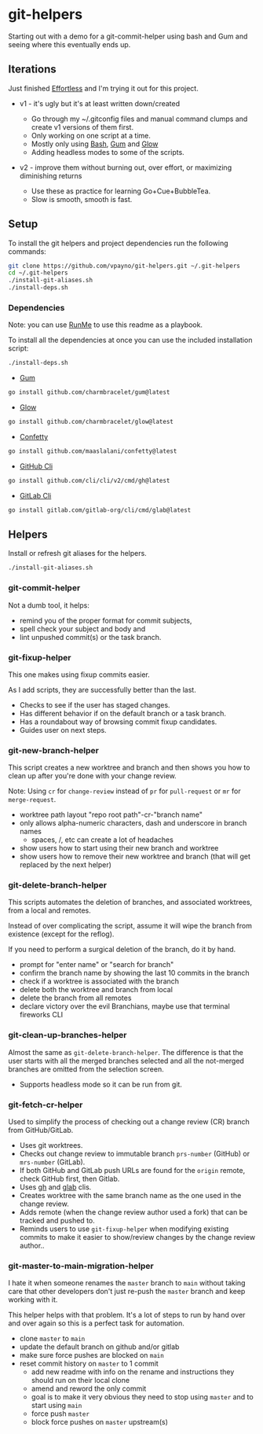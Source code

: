 # git-helpers

Starting out with a demo for a git-commit-helper using bash and Gum and seeing where this eventually ends up.

## Iterations

Just finished [Effortless](https://gregmckeown.com/books/effortless/) and I'm trying it out for this project.

- v1 - it's ugly but it's at least written down/created

    - Go through my ~/.gitconfig files and manual command clumps and create v1 versions of them first.
    - Only working on one script at a time.
    - Mostly only using [Bash](https://www.gnu.org/software/bash/manual/bash.html), [Gum](https://github.com/charmbracelet/gum) and [Glow](https://github.com/charmbracelet/glow)
    - Adding headless modes to some of the scripts.

- v2 - improve them without burning out, over effort, or maximizing diminishing returns

    - Use these as practice for learning Go+Cue+BubbleTea.
    - Slow is smooth, smooth is fast.

## Setup

To install the git helpers and project dependencies run the following commands:

```bash { background=false category=setup closeTerminalOnSuccess=false excludeFromRunAll=true interactive=true interpreter=bash name=setup-git-helpers promptEnv=true terminalRows=10 }
git clone https://github.com/vpayno/git-helpers.git ~/.git-helpers
cd ~/.git-helpers
./install-git-aliases.sh
./install-deps.sh
```

### Dependencies

Note: you can use [RunMe](https://github.com/stateful/runme) to use this readme as a playbook.

To install all the dependencies at once you can use the included installation script:

```bash { background=false category=setup closeTerminalOnSuccess=false excludeFromRunAll=false interactive=true interpreter=bash name=install-dep-all promptEnv=true terminalRows=10 }
./install-deps.sh
```

- [Gum](https://github.com/charmbracelet/gum)

```bash { background=false category=dependency closeTerminalOnSuccess=false excludeFromRunAll=true interactive=true interpreter=bash name=install-dep-gum promptEnv=true terminalRows=10 }
go install github.com/charmbracelet/gum@latest
```

- [Glow](https://github.com/charmbracelet/glow)

```bash { background=false category=dependency closeTerminalOnSuccess=false excludeFromRunAll=true interactive=true interpreter=bash name=install-dep-glow promptEnv=true terminalRows=10 }
go install github.com/charmbracelet/glow@latest
```

- [Confetty](https://github.com/maaslalani/confetty)

```bash { background=false category=dependency closeTerminalOnSuccess=false excludeFromRunAll=true interactive=true interpreter=bash name=install-dep-confetty promptEnv=true terminalRows=10 }
go install github.com/maaslalani/confetty@latest
```

- [GitHub Cli](https://github.com/cli/cli)

```bash { background=false category=dependency closeTerminalOnSuccess=false excludeFromRunAll=true interactive=true interpreter=bash name=install-dep-github-cli promptEnv=true terminalRows=10 }
go install github.com/cli/cli/v2/cmd/gh@latest
```

- [GitLab Cli](https://gitlab.com/gitlab-org/cli)

```bash { background=false category=dependency closeTerminalOnSuccess=false excludeFromRunAll=true interactive=true interpreter=bash name=install-dep-gitlab-cli promptEnv=true terminalRows=10 }
go install gitlab.com/gitlab-org/cli/cmd/glab@latest
```

## Helpers

Install or refresh git aliases for the helpers.

```bash { background=false category=refresh,git closeTerminalOnSuccess=false excludeFromRunAll=false interactive=true interpreter=bash name=install-git-helpers promptEnv=true terminalRows=10 }
./install-git-aliases.sh
```

### git-commit-helper

Not a dumb tool, it helps:

- remind you of the proper format for commit subjects,
- spell check your subject and body and
- lint unpushed commit(s) or the task branch.

### git-fixup-helper

This one makes using fixup commits easier.

As I add scripts, they are successfully better than the last.

- Checks to see if the user has staged changes.
- Has different behavior if on the default branch or a task branch.
- Has a roundabout way of browsing commit fixup candidates.
- Guides user on next steps.

### git-new-branch-helper

This script creates a new worktree and branch and then shows you how to clean up after you're done with your change review.

Note: Using `cr` for `change-review` instead of `pr` for `pull-request` or `mr` for `merge-request`.

- worktree path layout "repo root path"-cr-"branch name"
- only allows alpha-numeric characters, dash and underscore in branch names
    - spaces, /, etc can create a lot of headaches
- show users how to start using their new branch and worktree
- show users how to remove their new worktree and branch (that will get replaced by the next helper)

### git-delete-branch-helper

This scripts automates the deletion of branches, and associated worktrees, from a local and remotes.

Instead of over complicating the script, assume it will wipe the branch from existence (except for the reflog).

If you need to perform a surgical deletion of the branch, do it by hand.

- prompt for "enter name" or "search for branch"
- confirm the branch name by showing the last 10 commits in the branch
- check if a worktree is associated with the branch
- delete both the worktree and branch from local
- delete the branch from all remotes
- declare victory over the evil Branchians, maybe use that terminal fireworks CLI

### git-clean-up-branches-helper

Almost the same as `git-delete-branch-helper`.
The difference is that the user starts with all the merged branches selected and all the not-merged branches are omitted from the selection screen.

- Supports headless mode so it can be run from git.

### git-fetch-cr-helper

Used to simplify the process of checking out a change review (CR) branch from GitHub/GitLab.

- Uses git worktrees.
- Checks out change review to immutable branch `prs-number` (GitHub) or `mrs-number` (GitLab).
- If both GitHub and GitLab push URLs are found for the `origin` remote, check GitHub first, then Gitlab.
- Uses [gh](https://github.com/cli/cli) and [glab](https://gitlab.com/gitlab-org/cli) clis.
- Creates worktree with the same branch name as the one used in the change review.
- Adds remote (when the change review author used a fork) that can be tracked and pushed to.
- Reminds users to use `git-fixup-helper` when modifying existing commits to make it easier to show/review changes by the change review author..

### git-master-to-main-migration-helper

I hate it when someone renames the `master` branch to `main` without taking care that other developers don't just re-push the `master` branch and keep working with it.

This helper helps with that problem. It's a lot of steps to run by hand over and over again so this is a perfect task for automation.

- clone `master` to `main`
- update the default branch on github and/or gitlab
- make sure force pushes are blocked on `main`
- reset commit history on `master` to 1 commit
    - add new readme with info on the rename and instructions they should run on their local clone
    - amend and reword the only commit
    - goal is to make it very obvious they need to stop using `master` and to start using `main`
    - force push `master`
    - block force pushes on `master` upstream(s)
